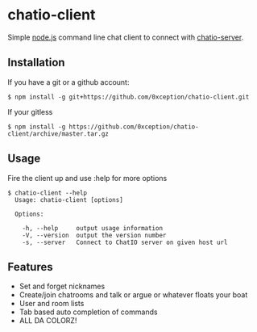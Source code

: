 # chatio-client

  Simple [node.js](http://nodejs.org) command line chat client to connect with [chatio-server](https://github.com/0xception/chatio-server).

## Installation

If you have a git or a github account:

    $ npm install -g git+https://github.com/0xception/chatio-client.git

If your gitless 
  
    $ npm install -g https://github.com/0xception/chatio-client/archive/master.tar.gz
    
    
## Usage
  
  Fire the client up and use :help for more options

```
$ chatio-client --help
  Usage: chatio-client [options]                                                  
                                      
  Options:                                                                              
                                                                                        
    -h, --help     output usage information                                             
    -V, --version  output the version number                                            
    -s, --server   Connect to ChatIO server on given host url   
```

## Features

  - Set and forget nicknames
  - Create/join chatrooms and talk or argue or whatever floats your boat
  - User and room lists
  - Tab based auto completion of commands
  - ALL DA COLORZ! 
